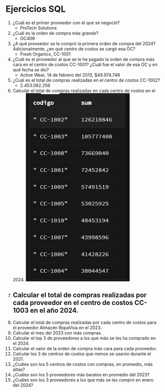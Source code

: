 # Ejercicios SQL

1. ¿Cuál es el primer proveedor con el que se negoció?
   - ProTech Solutions
2. ¿Cuál es la orden de compra más grande?
   - OC406
3. ¿A qué proveedor se le compró la primera orden de compra del 2024? Adicionalmente, ¿en qué centro de costos se cargó esa OC?
   - Fresh Organics, CC-1001
4. ¿Cuál es el proveedor al que se le ha pagado la orden de compra más cara en el centro de costos CC-1001? ¿Cuál fue el valor de esa OC y en qué fecha se dio?
   - Active Wear, 14 de febrero del 2013, $49.974.748
5. ¿Cuál es el total de compras realizadas en el centro de costos CC-1002?
   - 2.453.082.256
6. Calcular el total de compras realizadas en cada centro de costos en el 2024.
   ![Punto 6](./resultados/6.png 'Resultado punto 6')
7. ## Calcular el total de compras realizadas por cada proveedor en el centro de costos CC-1003 en el año 2024.
8. Calcular el total de compras realizadas por cada centro de costos para el proveedor Almacén RopaViva en el 2023.
9. Calcular el mes del 2023 con más compras.
10. Calcular el top 3 de proveedores a los que más se les ha comprado en el 2024.
11. Calcular el valor de la orden de compra más cara para cada proveedor.
12. Calcular los 3 de centros de costos que menos se usaron durante el 2021.
13. ¿Cuáles son los 5 centros de costos con compras, en promedio, más altas?
14. ¿Cuáles son los 5 proveedores más baratos en promedio del 2023?
15. ¿Cuáles son los 3 proveedores a los que más se les compró en enero del 2024?
